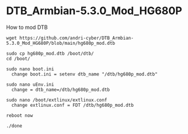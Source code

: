 # DTB_Armbian-5.3.0_Mod_HG680P

How to mod DTB

    wget https://github.com/andri-cyber/DTB_Armbian-5.3.0_Mod_HG680P/blob/main/hg680p_mod.dtb
    
    sudo cp hg680p_mod.dtb /boot/dtb/
    cd /boot/
    
    sudo nano boot.ini
      change boot.ini = setenv dtb_name "/dtb/hg680p_mod.dtb"

    sudo nano uEnv.ini 
      change = dtb_name=/dtb/hg680p_mod.dtb

    sudo nano /boot/extlinux/extlinux.conf
      change extlinux.conf = FDT /dtb/hg680p_mod.dtb

    reboot now

    ./done
